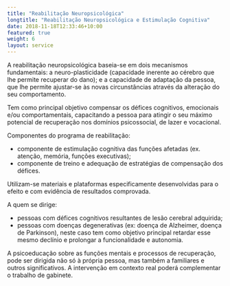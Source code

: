 ```yaml
---
title: "Reabilitação Neuropsicológica"
longtitle: "Reabilitação Neuropsicológica e Estimulação Cognitiva"
date: 2018-11-18T12:33:46+10:00
featured: true
weight: 6
layout: service
---
```


A reabilitação neuropsicológica baseia-se em dois mecanismos fundamentais: a neuro-plasticidade (capacidade inerente ao cérebro que lhe permite recuperar do dano); e a capacidade de adaptação da pessoa, que lhe permite ajustar-se às novas circunstâncias através da alteração do seu comportamento.

Tem como principal objetivo compensar os défices cognitivos, emocionais e/ou comportamentais, capacitando a pessoa para atingir o seu máximo potencial de recuperação nos domínios psicossocial, de lazer e vocacional.

Componentes do programa de reabilitação:
* componente de estimulação cognitiva das funções afetadas (ex. atenção, memória, funções executivas); 
* componente de treino e adequação de estratégias de compensação dos défices.

Utilizam-se materiais e plataformas especificamente desenvolvidas para o efeito e com evidência de resultados comprovada. 

A quem se dirige:
* pessoas com défices cognitivos resultantes de lesão cerebral adquirida;
* pessoas com doenças degenerativas (ex: doença de Alzheimer, doença de Parkinson), neste caso tem como objetivo principal retardar esse mesmo declínio e prolongar a funcionalidade e autonomia.

A psicoeducação sobre as funções mentais e processos de recuperação, pode ser dirigida não só à própria pessoa, mas também a familiares e outros significativos. A intervenção em contexto real poderá complementar o trabalho de gabinete.